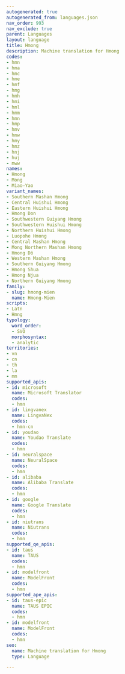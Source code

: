 ```yaml
---
autogenerated: true
autogenerated_from: languages.json
nav_order: 993
nav_exclude: true
parent: Languages
layout: language
title: Hmong
description: Machine translation for Hmong
codes:
- hmn
- hma
- hmc
- hme
- hmf
- hmg
- hmh
- hmi
- hml
- hmm
- hmn
- hmp
- hmv
- hmw
- hmy
- hmz
- hnj
- huj
- mww
names:
- Hmong
- Mong
- Miao–Yao
variant_names:
- Southern Mashan Hmong
- Central Huishui Hmong
- Eastern Huishui Hmong
- Hmong Don
- Southwestern Guiyang Hmong
- Southwestern Huishui Hmong
- Northern Huishui Hmong
- Luopohe Hmong
- Central Mashan Hmong
- Mong Northern Mashan Hmong
- Hmong Dô
- Western Mashan Hmong
- Southern Guiyang Hmong
- Hmong Shua
- Hmong Njua
- Northern Guiyang Hmong
family:
- slug: hmong-mien
  name: Hmong-Mien
scripts:
- Latn
- Hmng
typology:
  word_order:
  - SVO
  morphosyntax:
  - analytic
territories:
- vn
- cn
- th
- la
- mm
supported_apis:
- id: microsoft
  name: Microsoft Translator
  codes:
  - hmn
- id: lingvanex
  name: LingvaNex
  codes:
  - hmn-cn
- id: youdao
  name: Youdao Translate
  codes:
  - hmn
- id: neuralspace
  name: NeuralSpace
  codes:
  - hmn
- id: alibaba
  name: Alibaba Translate
  codes:
  - hmn
- id: google
  name: Google Translate
  codes:
  - hmn
- id: niutrans
  name: Niutrans
  codes:
  - hmn
supported_qe_apis:
- id: taus
  name: TAUS
  codes:
  - hmn
- id: modelfront
  name: ModelFront
  codes:
  - hmn
supported_ape_apis:
- id: taus-epic
  name: TAUS EPIC
  codes:
  - hmn
- id: modelfront
  name: ModelFront
  codes:
  - hmn
seo:
  name: Machine translation for Hmong
  type: Language

---
```


